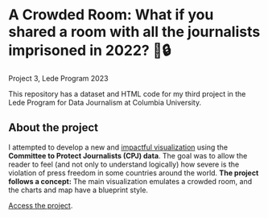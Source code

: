 # A Crowded Room: What if you shared a room with all the journalists imprisoned in 2022? :newspaper::lock:
Project 3, Lede Program 2023

This repository has a dataset and HTML code for my third project in the Lede Program for Data Journalism at Columbia University.

## About the project
I attempted to develop a new and <u>impactful visualization</u> using the <b>Committee to Protect Journalists (CPJ) data</b>. The goal was to allow the reader to feel (and not only to understand logically) how severe is the violation of press freedom in some countries around the world. <b>The project follows a concept:</b> The main visualization emulates a crowded room, and the charts and map have a blueprint style.

[Access the project](https://sinderskir.github.io/crowded-room/ "A Crowded Room").
